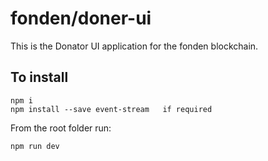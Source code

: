 # fonden/doner-ui

This is the Donator UI application for the fonden blockchain.

## To install

```
npm i
npm install --save event-stream   if required
```


From the root folder run:
```
npm run dev
```